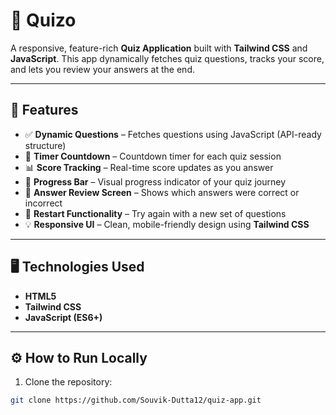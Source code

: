 # 🧠 Quizo

A responsive, feature-rich **Quiz Application** built with **Tailwind CSS** and **JavaScript**. This app dynamically fetches quiz questions, tracks your score, and lets you review your answers at the end.

---

## 🚀 Features

- ✅ **Dynamic Questions** – Fetches questions using JavaScript (API-ready structure)
- 🧭 **Timer Countdown** – Countdown timer for each quiz session
- 📊 **Score Tracking** – Real-time score updates as you answer
- 🧮 **Progress Bar** – Visual progress indicator of your quiz journey
- 🧾 **Answer Review Screen** – Shows which answers were correct or incorrect
- 🔁 **Restart Functionality** – Try again with a new set of questions
- 💡 **Responsive UI** – Clean, mobile-friendly design using **Tailwind CSS**

---

## 🖥️ Technologies Used

- **HTML5**
- **Tailwind CSS**
- **JavaScript (ES6+)**
---

## ⚙️ How to Run Locally

1. Clone the repository:
```bash
git clone https://github.com/Souvik-Dutta12/quiz-app.git
